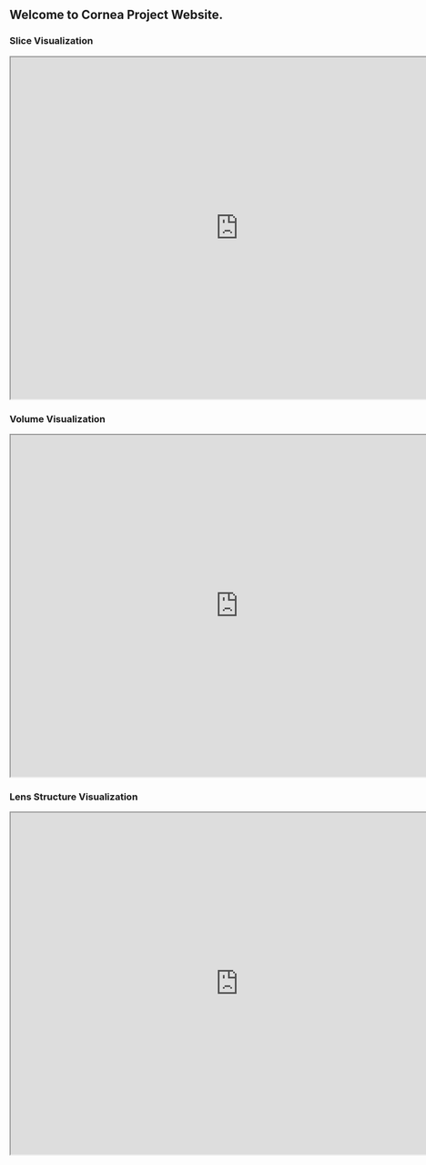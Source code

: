 
<link href="assets/css/style.scss" rel="stylesheet">

## Welcome to Cornea Project Website.

### Slice Visualization

<div id="contentframe" style="position:relative; top: 160px; left:50px;"> </div>
<iframe src="https://valentina-s.github.io/volumeJS/index.html" height="600" width="800" allowfullscreen="allowfullscreen"> </iframe>







### Volume Visualization

<div id="contentframe" style="position:relative; top: 500px; left:50px; bottom:100px"> </div>
<iframe src="https://valentina-s.github.io/WebGLVolumeRendering/Index_eye.html" height="600" width="800" allowfullscreen="allowfullscreen"> </iframe>
<br/>

### Lens Structure Visualization

<div id="contentframe" style="position:relative; top: 500px; left:50px; bottom:100px"> </div>
<iframe src="https://plot.ly/~vms/195.embed" height="600" width="800" allowfullscreen="allowfullscreen"> </iframe>
<br/>




